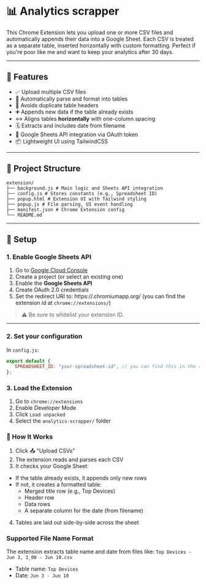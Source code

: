 # 📊 Analytics scrapper

This Chrome Extension lets you upload one or more CSV files and automatically appends their data into a Google Sheet. Each CSV is treated as a separate table, inserted horizontally with custom formatting. Perfect if you're poor like me and want to keep your analytics after 30 days.

---

## 🚀 Features

- ✅ Upload multiple CSV files
- 📁 Automatically parse and format into tables
- 🔄 Avoids duplicate table headers
- ➕ Appends new data if the table already exists
- ↔️ Aligns tables **horizontally** with one-column spacing
- 🗓️ Extracts and includes date from filename
- 🔐 Google Sheets API integration via OAuth token
- 📦 Lightweight UI using TailwindCSS

---

## 🧱 Project Structure
```
extension/
├── background.js # Main logic and Sheets API integration
├── config.js # Stores constants (e.g., Spreadsheet ID)
├── popup.html # Extension UI with Tailwind styling
├── popup.js # File parsing, UI event handling
├── manifest.json # Chrome Extension config
└── README.md
```

---

## 🔧 Setup

### 1. Enable Google Sheets API

1. Go to [Google Cloud Console](https://console.cloud.google.com/)
2. Create a project (or select an existing one)
3. Enable the **Google Sheets API**
4. Create OAuth 2.0 credentials
5. Set the redirect URI to: https://<your-extension-id>.chromiumapp.org/ (you can find the extension id at `chrome://extensions/`)

> ⚠️ Be sure to whitelist your extension ID.

---

### 2. Set your configuration

In `config.js`:

```js
export default {
   SPREADSHEET_ID: "your-spreadsheet-id", // you can find this in the spreadsheet URL
};
```

### 3. Load the Extension
   
1. Go to `chrome://extensions`
2. Enable Developer Mode
3. Click `Load unpacked`
4. Select the `analytics-scrapper/` folder

### 🧪 How It Works
1. Click 📤 "Upload CSVs"
2. The extension reads and parses each CSV
3. It checks your Google Sheet:
  - If the table already exists, it appends only new rows
  - If not, it creates a formatted table:
    - Merged title row (e.g., Top Devices)
    - Header row
    - Data rows
    - A separate column for the date (from filename)
4. Tables are laid out side-by-side across the sheet

### Supported File Name Format
The extension extracts table name and date from files like: `Top Devices - Jun 3, 1_00 - Jun 10.csv`
- Table name: `Top Devices`
- Date: `Jun 3 - Jun 10`

